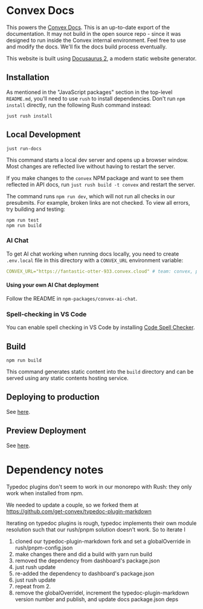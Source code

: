 # Convex Docs

This powers the [Convex Docs](https://docs.convex.dev). This is an up-to-date
export of the documentation. It may not build in the open source repo - since it
was designed to run inside the Convex internal environment. Feel free to use and
modify the docs. We'll fix the docs build process eventually.

This website is built using [Docusaurus 2](https://docusaurus.io/), a modern
static website generator.

## Installation

As mentioned in the "JavaScript packages" section in the top-level `README.md`,
you'll need to use `rush` to install dependencies. Don't run `npm install`
directly, run the following Rush command instead:

```console
just rush install
```

## Local Development

```console
just run-docs
```

This command starts a local dev server and opens up a browser window. Most
changes are reflected live without having to restart the server.

If you make changes to the `convex` NPM package and want to see them reflected
in API docs, run `just rush build -t convex` and restart the server.

The command runs `npm run dev`, which will not run all checks in our presubmits.
For example, broken links are not checked. To view all errors, try building and
testing:

```console
npm run test
npm run build
```

### AI Chat

To get AI chat working when running docs locally, you need to create
`.env.local` file in this directory with a `CONVEX_URL` environment variable:

```yaml
CONVEX_URL="https://fantastic-otter-933.convex.cloud" # team: convex, project: ai-bot
```

#### Using your own AI Chat deployment

Follow the README in `npm-packages/convex-ai-chat`.

### Spell-checking in VS Code

You can enable spell checking in VS Code by installing
[Code Spell Checker](https://marketplace.visualstudio.com/items?itemName=streetsidesoftware.code-spell-checker).

## Build

```console
npm run build
```

This command generates static content into the `build` directory and can be
served using any static contents hosting service.

## Deploying to production

See [here](/ops/services/docs/release.md).

## Preview Deployment

See [here](/ops/services/docs/release.md#preview-deployment).

# Dependency notes

Typedoc plugins don't seem to work in our monorepo with Rush: they only work
when installed from npm.

We needed to update a couple, so we forked them at
https://github.com/get-convex/typedoc-plugin-markdown

Iterating on typedoc plugins is rough, typedoc implements their own module
resolution such that our rush/pnpm solution doesn't work. So to iterate I

1. cloned our typedoc-plugin-markdown fork and set a globalOverride in
   rush/pnpm-config.json
2. make changes there and did a build with yarn run build
3. removed the dependency from dashboard's package.json
4. just rush update
5. re-added the dependency to dashboard's package.json
6. just rush update
7. repeat from 2.
8. remove the globalOverridel, increment the typedoc-plugin-markdown version
   number and publish, and update docs package.json deps
